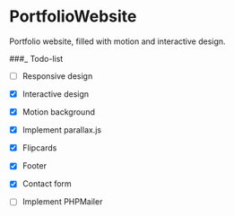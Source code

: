 # PortfolioWebsite
Portfolio website, filled with motion and interactive design.

###_ Todo-list
- [ ] Responsive design
- [x] Interactive design
- [x] Motion background
- [x] Implement parallax.js
- [x] Flipcards
- [x] Footer
- [x] Contact form
- [ ] Implement PHPMailer


